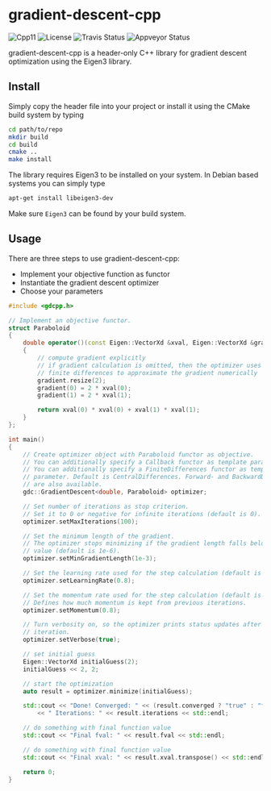 # gradient-descent-cpp

![Cpp11](https://img.shields.io/badge/C%2B%2B-11-blue.svg)
![License](https://img.shields.io/packagist/l/doctrine/orm.svg)
![Travis Status](https://travis-ci.org/Rookfighter/gradient-descent-cpp.svg?branch=master)
![Appveyor Status](https://ci.appveyor.com/api/projects/status/66uh2rua4sijj4y9?svg=true)

gradient-descent-cpp is a header-only C++ library for gradient descent
optimization using the Eigen3 library.

## Install

Simply copy the header file into your project or install it using
the CMake build system by typing

```bash
cd path/to/repo
mkdir build
cd build
cmake ..
make install
```

The library requires Eigen3 to be installed on your system.
In Debian based systems you can simply type

```bash
apt-get install libeigen3-dev
```

Make sure ```Eigen3``` can be found by your build system.

## Usage

There are three steps to use gradient-descent-cpp:

* Implement your objective function as functor
* Instantiate the gradient descent optimizer
* Choose your parameters

```cpp
#include <gdcpp.h>

// Implement an objective functor.
struct Paraboloid
{
    double operator()(const Eigen::VectorXd &xval, Eigen::VectorXd &gradient)
    {
        // compute gradient explicitly
        // if gradient calculation is omitted, then the optimizer uses
        // finite differences to approximate the gradient numerically
        gradient.resize(2);
        gradient(0) = 2 * xval(0);
        gradient(1) = 2 * xval(1);

        return xval(0) * xval(0) + xval(1) * xval(1);
    }
};

int main()
{
    // Create optimizer object with Paraboloid functor as objective.
    // You can additionally specify a Callback functor as template parameter.
    // You can additionally specify a FiniteDifferences functor as template
    // parameter. Default is CentralDifferences. Forward- and BackwardDifferences
    // are also available.
    gdc::GradientDescent<double, Paraboloid> optimizer;

    // Set number of iterations as stop criterion.
    // Set it to 0 or negative for infinite iterations (default is 0).
    optimizer.setMaxIterations(100);

    // Set the minimum length of the gradient.
    // The optimizer stops minimizing if the gradient length falls below this
    // value (default is 1e-6).
    optimizer.setMinGradientLength(1e-3);

    // Set the learning rate used for the step calculation (default is 0.7).
    optimizer.setLearningRate(0.8);

    // Set the momentum rate used for the step calculation (default is 0.9).
    // Defines how much momentum is kept from previous iterations.
    optimizer.setMomentum(0.8);

    // Turn verbosity on, so the optimizer prints status updates after each
    // iteration.
    optimizer.setVerbose(true);

    // set initial guess
    Eigen::VectorXd initialGuess(2);
    initialGuess << 2, 2;

    // start the optimization
    auto result = optimizer.minimize(initialGuess);

    std::cout << "Done! Converged: " << (result.converged ? "true" : "false")
        << " Iterations: " << result.iterations << std::endl;

    // do something with final function value
    std::cout << "Final fval: " << result.fval << std::endl;

    // do something with final function value
    std::cout << "Final xval: " << result.xval.transpose() << std::endl;

    return 0;
}
```
